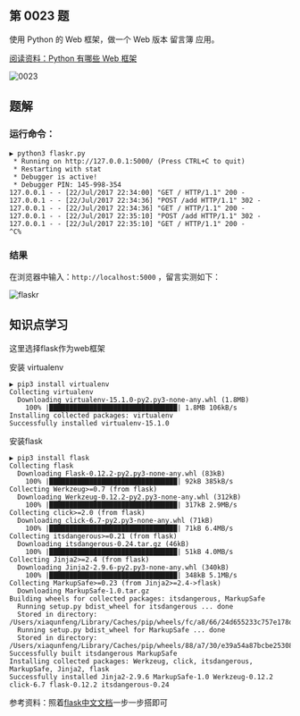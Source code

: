 ## 第 0023 题

使用 Python 的 Web 框架，做一个 Web 版本 留言簿 应用。

[阅读资料：Python 有哪些 Web 框架](http://v2ex.com/t/151643#reply53)

![0023](http://oow6unnib.bkt.clouddn.com/show-me-the-code-0023.jpeg)

## 题解

### 运行命令：

```
▶ python3 flaskr.py
 * Running on http://127.0.0.1:5000/ (Press CTRL+C to quit)
 * Restarting with stat
 * Debugger is active!
 * Debugger PIN: 145-998-354
127.0.0.1 - - [22/Jul/2017 22:34:00] "GET / HTTP/1.1" 200 -
127.0.0.1 - - [22/Jul/2017 22:34:36] "POST /add HTTP/1.1" 302 -
127.0.0.1 - - [22/Jul/2017 22:34:36] "GET / HTTP/1.1" 200 -
127.0.0.1 - - [22/Jul/2017 22:35:10] "POST /add HTTP/1.1" 302 -
127.0.0.1 - - [22/Jul/2017 22:35:10] "GET / HTTP/1.1" 200 -
^C%
```

### 结果

在浏览器中输入：`http://localhost:5000` ，留言实测如下：

![flaskr](http://oow6unnib.bkt.clouddn.com/flaskr.jpg)

## 知识点学习

这里选择flask作为web框架

安装 virtualenv

```
▶ pip3 install virtualenv
Collecting virtualenv
  Downloading virtualenv-15.1.0-py2.py3-none-any.whl (1.8MB)
    100% |████████████████████████████████| 1.8MB 106kB/s
Installing collected packages: virtualenv
Successfully installed virtualenv-15.1.0
```

安装flask

```
▶ pip3 install flask
Collecting flask
  Downloading Flask-0.12.2-py2.py3-none-any.whl (83kB)
    100% |████████████████████████████████| 92kB 385kB/s
Collecting Werkzeug>=0.7 (from flask)
  Downloading Werkzeug-0.12.2-py2.py3-none-any.whl (312kB)
    100% |████████████████████████████████| 317kB 2.9MB/s
Collecting click>=2.0 (from flask)
  Downloading click-6.7-py2.py3-none-any.whl (71kB)
    100% |████████████████████████████████| 71kB 6.4MB/s
Collecting itsdangerous>=0.21 (from flask)
  Downloading itsdangerous-0.24.tar.gz (46kB)
    100% |████████████████████████████████| 51kB 4.0MB/s
Collecting Jinja2>=2.4 (from flask)
  Downloading Jinja2-2.9.6-py2.py3-none-any.whl (340kB)
    100% |████████████████████████████████| 348kB 5.1MB/s
Collecting MarkupSafe>=0.23 (from Jinja2>=2.4->flask)
  Downloading MarkupSafe-1.0.tar.gz
Building wheels for collected packages: itsdangerous, MarkupSafe
  Running setup.py bdist_wheel for itsdangerous ... done
  Stored in directory: /Users/xiaqunfeng/Library/Caches/pip/wheels/fc/a8/66/24d655233c757e178d45dea2de22a04c6d92766abfb741129a
  Running setup.py bdist_wheel for MarkupSafe ... done
  Stored in directory: /Users/xiaqunfeng/Library/Caches/pip/wheels/88/a7/30/e39a54a87bcbe25308fa3ca64e8ddc75d9b3e5afa21ee32d57
Successfully built itsdangerous MarkupSafe
Installing collected packages: Werkzeug, click, itsdangerous, MarkupSafe, Jinja2, flask
Successfully installed Jinja2-2.9.6 MarkupSafe-1.0 Werkzeug-0.12.2 click-6.7 flask-0.12.2 itsdangerous-0.24
```

参考资料：照着[flask中文文档](http://docs.jinkan.org/docs/flask/tutorial/introduction.html)一步一步搭即可